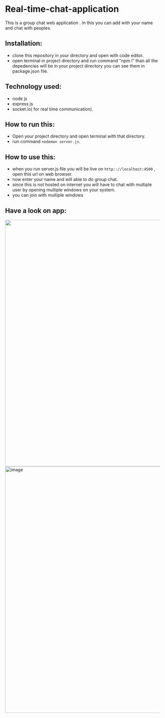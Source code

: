 # Real-time-chat-application
This is a group chat web application . In this you can add with your name and chat with peoples.

## Installation:
- clone this repository in your directory and open with code editor.
- open terminal in project directory and run command "npm i" than all the depedencies will be in your project directory you can see them in package.json file.

## Technology used:
- node js
-  express js
-   socket.io( for real time communication).
  
## How to run this:
- Open your project directory and open terminal with that directory.
- run command `nodemon server.js`.

## How to use this:
- when you run server.js file you will be live on `http:://localhost:4500` , open this url on web browser.
-  now enter your name and will able to do group chat.
-  since this is not hosted on internet you will have to chat with multiple user by opening multiple windows on your system.
-  you can join with multiple windows

## Have a look on app:
<img src="https://github.com/Surajchandraa/Real-time-chat-application/blob/main/screenshots/Screenshot%20from%202023-10-02%2020-00-47.png?raw=true" altr="image" width=800>

<img src="https://github.com/Surajchandraa/Real-time-chat-application/blob/main/screenshots/Screenshot%20from%202023-10-05%2019-07-03.png" alt="image" width=800> 

  
